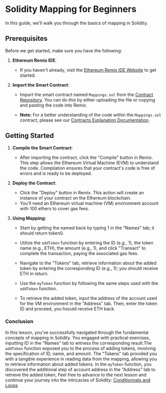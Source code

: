 # Solidity Mapping for Beginners

In this guide, we'll walk you through the basics of mapping in Solidity.

## Prerequisites

Before we get started, make sure you have the following:

1. **Ethereum Remix IDE**:
   - If you haven't already, visit the [Ethereum Remix IDE Website](https://remix.ethereum.org/) to get started.

2. **Import the Smart Contract**:
   - Import the smart contract named `Mappings.sol` from the [Contract Repository](../contracts). You can do this by either uploading the file or copying and pasting the code into Remix.
   
   - **Note:** For a better understanding of the code within the `Mappings.sol` contract, please see our [Contracts Explanation Documentation](../Contracts-Explanation/MAPPINGS_CONTRACT_EXPLANATION.md).

## Getting Started

1. **Compile the Smart Contract**:
   - After importing the contract, click the "Compile" button in Remix. This step allows the Ethereum Virtual Machine (EVM) to understand the code. Compilation ensures that your contract's code is free of errors and is ready to be deployed.

2. **Deploy the Contract**:
   - Click the "Deploy" button in Remix. This action will create an instance of your contract on the Ethereum blockchain.
   - You'll need an Ethereum virtual machine (VM) environment account with 100 ethers to cover gas fees.

3. **Using Mapping:**
   - Start by getting the named back by typing 1 in the "Names" tab; it should return token0.

   - Utilize the `addToken` function by entering the ID (e.g., 1), the token name (e.g., ETH), the amount (e.g., 1), and click "Transact" to complete the transaction, paying the associated gas fees.

   - Navigate to the "Tokens" tab, retrieve information about the added token by entering the corresponding ID (e.g., 1); you should receive ETH in return.

   - Use the `myToken` function by following the same steps used with the `addToken` function.

   - To retrieve the added token, input the address of the account used for the VM environment in the "Address" tab. Then, enter the token ID and proceed, you hsould receive ETH back.

### Conclusion

In this lesson, you've successfully navigated through the fundamental concepts of mapping in Solidity. You engaged with practical exercises, inputting ID in the "Names" tab to witness the corresponding result.The `addToken` function exposed you to the process of adding tokens, involving the specification of ID, name, and amount. The "Tokens" tab provided you with a tangible experience in reading data from the mapping, allowing you to retrieve information about added tokens. In the `myToken` function, you discovered the additional step of account address in the "Address" tab to retrieve the added token, Feel free to advance to the next lesson and continue your journey into the intricacies of Solidity: [Conditionnals and Loops](ConditionnalsAndLoops.md)